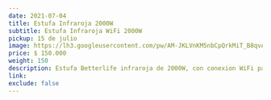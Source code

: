 ```yaml
---
date: 2021-07-04
title: Estufa Infraroja 2000W
subtitle: Estufa Infraroja WiFi 2000W
pickup: 15 de julio
image: https://lh3.googleusercontent.com/pw/AM-JKLVnKM5nbCpQrkMiT_B8qvAm7HVjfXGRRWm44fhBqW_VDnjEzQNkyWugqx8ONDtiee5CVwPmL2UcnJw8V8jJlp8ztdNCzsLK72UJBmFxFT8esG2ta9mU5Ap3b9JO22y6gAy0lphIydr2wbq6VIBdX0vPmQ=w641-h621-no?authuser=0
price: $ 150.000
weight: 150
description: Estufa Betterlife infraroja de 2000W, con conexion WiFi para controlar desde app. Capacidad de calefaccionar hasta 60 m² con calor limpio y bajo consumo de energía. Excelente estado y con mantención reciente. 30x36x40 cm
link: 
exclude: false
---
```


